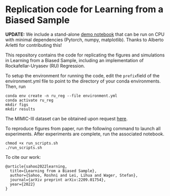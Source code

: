 # Replication code for Learning from a Biased Sample

**UPDATE:** We include a stand-alone [demo notebook](demo.ipynb) that can be run on CPU with minimal dependencies (Pytorch, numpy, matplotlib). Thanks to Alberto Arletti for contributing this!  

This repository contains the code for replicating the figures and simulations in Learning from a Biased Sample, including an implementation of Rockafellar-Uryasev (RU) Regression.

To setup the environment for running the code, edit the ``prefix``field of the environment.yml file to point to the directory of your conda environments. Then, run
```
conda env create -n ru_reg --file environment.yml
conda activate ru_reg
mkdir figs
mkdir results
```

The MIMIC-III dataset can be obtained upon request [here](https://physionet.org/content/mimiciii/1.4/). 


To reproduce figures from paper, run the following command to launch all experiments. After experiments are complete, run the associated notebook.
```
chmod +x run_scripts.sh
./run_scripts.sh
```

To cite our work:
```
@article{sahoo2022learning,
  title={Learning from a Biased Sample},
  author={Sahoo, Roshni and Lei, Lihua and Wager, Stefan},
  journal={arXiv preprint arXiv:2209.01754},
  year={2022}
}
```


